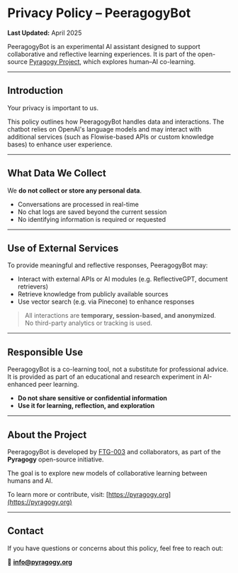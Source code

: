 # Privacy Policy – PeeragogyBot

**Last Updated:** April 2025

PeeragogyBot is an experimental AI assistant designed to support collaborative and reflective learning experiences. It is part of the open-source [Pyragogy Project](https://pyragogy.org), which explores human–AI co-learning.

---

## Introduction

Your privacy is important to us.

This policy outlines how PeeragogyBot handles data and interactions. The chatbot relies on OpenAI's language models and may interact with additional services (such as Flowise-based APIs or custom knowledge bases) to enhance user experience.

---

## What Data We Collect

We **do not collect or store any personal data**.

- Conversations are processed in real-time
- No chat logs are saved beyond the current session
- No identifying information is required or requested

---

## Use of External Services

To provide meaningful and reflective responses, PeeragogyBot may:

- Interact with external APIs or AI modules (e.g. ReflectiveGPT, document retrievers)
- Retrieve knowledge from publicly available sources
- Use vector search (e.g. via Pinecone) to enhance responses

> All interactions are **temporary, session-based, and anonymized**.  
> No third-party analytics or tracking is used.

---

## Responsible Use

PeeragogyBot is a co-learning tool, not a substitute for professional advice.  
It is provided as part of an educational and research experiment in AI-enhanced peer learning.

- **Do not share sensitive or confidential information**
- **Use it for learning, reflection, and exploration**

---

## About the Project

PeeragogyBot is developed by [FTG-003](https://github.com/FTG-003) and collaborators, as part of the **Pyragogy** open-source initiative.

The goal is to explore new models of collaborative learning between humans and AI.

To learn more or contribute, visit: [https://pyragogy.org](https://pyragogy.org)

---

## Contact

If you have questions or concerns about this policy, feel free to reach out:

📧 **info@pyragogy.org**

